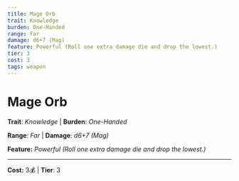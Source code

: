 ```yaml
---
title: Mage Orb
trait: Knowledge
burden: One-Handed
range: Far
damage: d6+7 (Mag)
feature: Powerful (Roll one extra damage die and drop the lowest.)
tier: 3
cost: 3
tags: weapon
---
```

# Mage Orb

**Trait**: _Knowledge_ | **Burden**: _One-Handed_

**Range**: _Far_ | **Damage**: _d6+7 (Mag)_

**Feature:** _Powerful (Roll one extra damage die and drop the lowest.)_

___
**Cost:** 3💰 | **Tier**: 3

